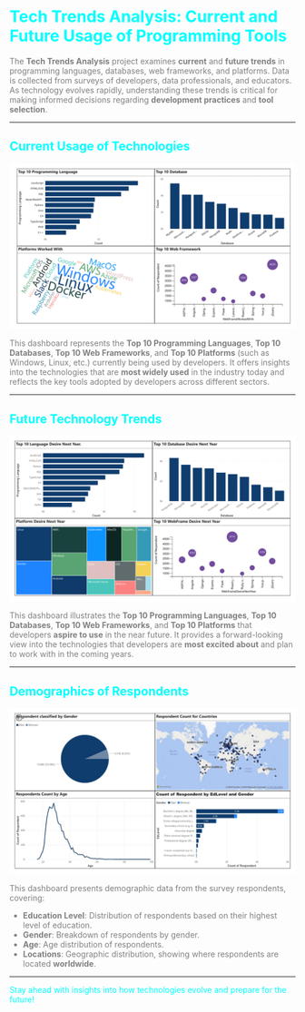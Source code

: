 <h1 style="color:cyan;">Tech Trends Analysis: Current and Future Usage of Programming Tools</h1>
<p style="color:gray;">The <strong>Tech Trends Analysis</strong> project examines <strong>current</strong> and <strong>future trends</strong> in programming languages, databases, web frameworks, and platforms. Data is collected from surveys of developers, data professionals, and educators. As technology evolves rapidly, understanding these trends is critical for making informed decisions regarding <strong>development practices</strong> and <strong>tool selection</strong>.</p>

<hr>

<h2 style="color:cyan;">Current Usage of Technologies</h2>
<img src="./Currenttime.png" alt="Current Technology Usage">
<p style="color:gray;">This dashboard represents the <strong>Top 10 Programming Languages</strong>, <strong>Top 10 Databases</strong>, <strong>Top 10 Web Frameworks</strong>, and <strong>Top 10 Platforms</strong> (such as Windows, Linux, etc.) currently being used by developers. It offers insights into the technologies that are <strong>most widely used</strong> in the industry today and reflects the key tools adopted by developers across different sectors.</p>

<hr>

<h2 style="color:cyan;">Future Technology Trends</h2>
<img src="./Futuretrend.png" alt="Future Technology Trends">
<p style="color:gray;">This dashboard illustrates the <strong>Top 10 Programming Languages</strong>, <strong>Top 10 Databases</strong>, <strong>Top 10 Web Frameworks</strong>, and <strong>Top 10 Platforms</strong> that developers <strong>aspire to use</strong> in the near future. It provides a forward-looking view into the technologies that developers are <strong>most excited about</strong> and plan to work with in the coming years.</p>

<hr>

<h2 style="color:cyan;">Demographics of Respondents</h2>
<img src="./IMG-20241005-WA0102.jpg" alt="Demographics">
<p style="color:gray;">This dashboard presents demographic data from the survey respondents, covering:</p>
<ul style="color:gray;">
    <li><strong>Education Level</strong>: Distribution of respondents based on their highest level of education.</li>
    <li><strong>Gender</strong>: Breakdown of respondents by gender.</li>
    <li><strong>Age</strong>: Age distribution of respondents.</li>
    <li><strong>Locations</strong>: Geographic distribution, showing where respondents are located <strong>worldwide</strong>.</li>
</ul>

<hr>

<p style="color:cyan;">Stay ahead with insights into how technologies evolve and prepare for the future!</p>
